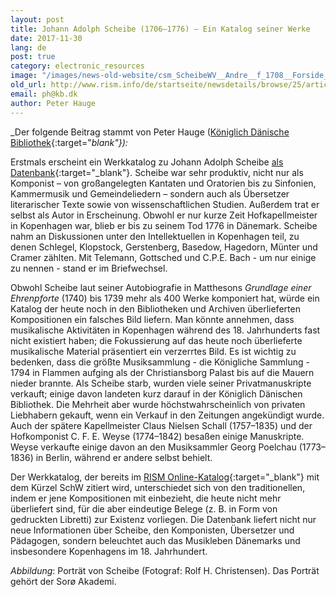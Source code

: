 ```yaml
---
layout: post
title: Johann Adolph Scheibe (1706–1776) – Ein Katalog seiner Werke
date: 2017-11-30
lang: de
post: true
category: electronic_resources
image: "/images/news-old-website/csm_ScheibeWV__Andre__f_1708__Forside_62dee28669.png"
old_url: http://www.rism.info/de/startseite/newsdetails/browse/25/article/64/johann-adolph-scheibe-1706-1776-a-descriptive-catalogue-of-his-works.html
email: ph@kb.dk
author: Peter Hauge
---
```


_Der folgende Beitrag stammt von Peter Hauge ([Königlich Dänische Bibliothek](http://www.kb.dk/en/index.html){:target="_blank"}):_

Erstmals erscheint ein Werkkatalog zu Johann Adolph Scheibe [als Datenbank](http://www.kb.dk/dcm/schw/preface.xq){:target="_blank"}. Scheibe war sehr produktiv, nicht nur als Komponist – von großangelegten Kantaten und Oratorien bis zu Sinfonien, Kammermusik und Gemeindeliedern – sondern auch als Übersetzer literarischer Texte sowie von wissenschaftlichen Studien. Außerdem trat er selbst als Autor in Erscheinung. Obwohl er nur kurze Zeit Hofkapellmeister in Kopenhagen war, blieb er bis zu seinem Tod 1776 in Dänemark. Scheibe nahm an Diskussionen unter den Intellektuellen in Kopenhagen teil, zu denen Schlegel, Klopstock, Gerstenberg, Basedow, Hagedorn, Münter und Cramer zählten. Mit Telemann, Gottsched und C.P.E. Bach - um nur einige zu nennen - stand er im Briefwechsel.

Obwohl Scheibe laut seiner Autobiografie in Matthesons _Grundlage einer Ehrenpforte_ (1740) bis 1739 mehr als 400 Werke komponiert hat, würde ein Katalog der heute noch in den Bibliotheken und Archiven überlieferten Kompositionen ein falsches Bild liefern. Man könnte annehmen, dass musikalische Aktivitäten in Kopenhagen während des 18. Jahrhunderts fast nicht existiert haben; die Fokussierung auf das heute noch überlieferte musikalische Material präsentiert ein verzerrtes Bild. Es ist wichtig zu bedenken, dass die größte Musiksammlung - die Königliche Sammlung - 1794 in Flammen aufging als der Christiansborg Palast bis auf die Mauern nieder brannte. Als Scheibe starb, wurden viele seiner Privatmanuskripte verkauft; einige davon landeten kurz darauf in der Königlich Dänischen Bibliothek. Die Mehrheit aber wurde höchstwahrscheinlich von privaten Liebhabern gekauft, wenn ein Verkauf in den Zeitungen angekündigt wurde. Auch der spätere Kapellmeister Claus Nielsen Schall (1757–1835) und der Hofkomponist C. F. E. Weyse (1774–1842) besaßen einige Manuskripte. Weyse verkaufte einige davon an den Musiksammler Georg Poelchau (1773–1836) in Berlin, während er andere selbst behielt.

Der Werkkatalog, der bereits im [RISM Online-Katalog](https://opac.rism.info/search?View=rism&author=Scheibe+Johann+Adolph){:target="_blank"} mit dem Kürzel SchW zitiert wird, unterschiedet sich von den traditionellen, indem er jene Kompositionen mit einbezieht, die heute nicht mehr überliefert sind, für die aber eindeutige Belege (z. B. in Form von gedruckten Libretti) zur Existenz vorliegen. Die Datenbank liefert nicht nur neue Informationen über Scheibe, den Komponisten, Übersetzer und Pädagogen, sondern beleuchtet auch das Musikleben Dänemarks und insbesondere Kopenhagens im 18. Jahrhundert.

_Abbildung_: Porträt von Scheibe (Fotograf: Rolf H. Christensen). Das Porträt gehört der Sorø Akademi.
